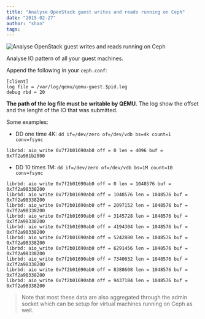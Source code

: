 ```yaml
---
title: "Analyse OpenStack guest writes and reads running on Ceph"
date: "2015-02-27"
author: "shan"
tags: 
---
```


![Analyse OpenStack guest writes and reads running on Ceph](http://sebastien-han.fr/images/librbd-io-pattern.jpg)

Analyse IO pattern of all your guest machines.

Append the following in your `ceph.conf`:

```
[client]
log file = /var/log/qemu/qemu-guest.$pid.log
debug rbd = 20
```

**The path of the log file must be writable by QEMU.** The log show the offset and the lenght of the IO that was submitted.

Some examples:

- DD one time 4K: `dd if=/dev/zero of=/dev/vdb bs=4k count=1 conv=fsync`

  

```
librbd: aio_write 0x7f2b01690ab0 off = 0 len = 4096 buf = 0x7f2a981b2000
```

- DD 10 times 1M: `dd if=/dev/zero of=/dev/vdb bs=1M count=10 conv=fsync`

  

```
librbd: aio_write 0x7f2b01690ab0 off = 0 len = 1048576 buf = 0x7f2a98338200
librbd: aio_write 0x7f2b01690ab0 off = 1048576 len = 1048576 buf = 0x7f2a98338200
librbd: aio_write 0x7f2b01690ab0 off = 2097152 len = 1048576 buf = 0x7f2a98338200
librbd: aio_write 0x7f2b01690ab0 off = 3145728 len = 1048576 buf = 0x7f2a98338200
librbd: aio_write 0x7f2b01690ab0 off = 4194304 len = 1048576 buf = 0x7f2a98338200
librbd: aio_write 0x7f2b01690ab0 off = 5242880 len = 1048576 buf = 0x7f2a98338200
librbd: aio_write 0x7f2b01690ab0 off = 6291456 len = 1048576 buf = 0x7f2a98338200
librbd: aio_write 0x7f2b01690ab0 off = 7340032 len = 1048576 buf = 0x7f2a98338200
librbd: aio_write 0x7f2b01690ab0 off = 8388608 len = 1048576 buf = 0x7f2a98338200
librbd: aio_write 0x7f2b01690ab0 off = 9437184 len = 1048576 buf = 0x7f2a98338200
```

  

> Note that most these data are also aggregated through the admin socket which can be setup for virtual machines running on Ceph as well.

